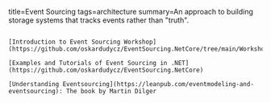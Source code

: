 title=Event Sourcing
tags=architecture
summary=An approach to building storage systems that tracks events rather than "truth".
~~~~~~

[Introduction to Event Sourcing Workshop](https://github.com/oskardudycz/EventSourcing.NetCore/tree/main/Workshops/IntroductionToEventSourcing)

[Examples and Tutorials of Event Sourcing in .NET](https://github.com/oskardudycz/EventSourcing.NetCore)

[Understanding Eventsourcing](https://leanpub.com/eventmodeling-and-eventsourcing): The book by Martin Dilger

